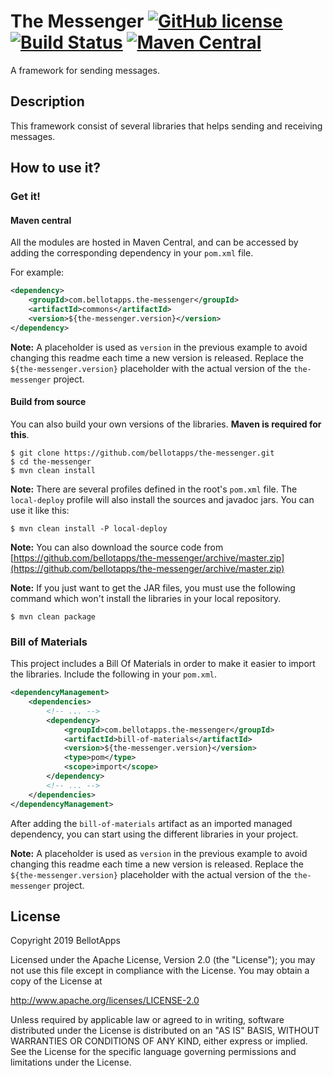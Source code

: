 # The Messenger [![GitHub license](https://img.shields.io/badge/license-Apache%20License%202.0-blue.svg?style=flat)](http://www.apache.org/licenses/LICENSE-2.0) [![Build Status](https://travis-ci.org/bellotapps/the-messenger.svg?branch=master)](https://travis-ci.org/bellotapps/the-messenger) [![Maven Central](https://img.shields.io/maven-central/v/com.bellotapps.the-messenger/the-messenger-build.svg)](https://repo.maven.apache.org/maven2/com/bellotapps/the-messenger/)

A framework for sending messages.


## Description

This framework consist of several libraries that helps sending and receiving messages.



## How to use it?

### Get it!

#### Maven central

All the modules are hosted in Maven Central, and can be accessed by adding the corresponding dependency in your ```pom.xml``` file.

For example:

```xml
<dependency>
    <groupId>com.bellotapps.the-messenger</groupId>
    <artifactId>commons</artifactId>
    <version>${the-messenger.version}</version>
</dependency>
```

**Note:** A placeholder is used as ```version``` in the previous example to avoid changing this readme each time a new version is released. Replace the ```${the-messenger.version}``` placeholder with the actual version of the ```the-messenger``` project.


#### Build from source

You can also build your own versions of the libraries.
**Maven is required for this**.

```
$ git clone https://github.com/bellotapps/the-messenger.git
$ cd the-messenger
$ mvn clean install
```

**Note:** There are several profiles defined in the root's ```pom.xml``` file. The ```local-deploy``` profile will also install the sources and javadoc jars. You can use it like this:

```
$ mvn clean install -P local-deploy
```

**Note:** You can also download the source code from [https://github.com/bellotapps/the-messenger/archive/master.zip](https://github.com/bellotapps/the-messenger/archive/master.zip)

**Note:** If you just want to get the JAR files, you must use the following command which won't install the libraries in your local repository.

```
$ mvn clean package
```


### Bill of Materials

This project includes a Bill Of Materials in order to make it easier to import the libraries. Include the following in your ```pom.xml```.

```xml
<dependencyManagement>
    <dependencies>
        <!-- ... -->
        <dependency>
            <groupId>com.bellotapps.the-messenger</groupId>
            <artifactId>bill-of-materials</artifactId>
            <version>${the-messenger.version}</version>
            <type>pom</type>
            <scope>import</scope>
        </dependency>
        <!-- ... -->
    </dependencies>
</dependencyManagement>
```

After adding the ```bill-of-materials``` artifact as an imported managed dependency, you can start using the different libraries in your project.

**Note:** A placeholder is used as ```version``` in the previous example to avoid changing this readme each time a new version is released. Replace the ```${the-messenger.version}``` placeholder with the actual version of the ```the-messenger``` project.


## License

Copyright 2019 BellotApps

Licensed under the Apache License, Version 2.0 (the "License");
you may not use this file except in compliance with the License.
You may obtain a copy of the License at

   http://www.apache.org/licenses/LICENSE-2.0

Unless required by applicable law or agreed to in writing, software
distributed under the License is distributed on an "AS IS" BASIS,
WITHOUT WARRANTIES OR CONDITIONS OF ANY KIND, either express or implied.
See the License for the specific language governing permissions and
limitations under the License.
